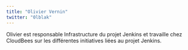 ```yaml
---
title: "Olivier Vernin"
twitter: "0lblak"
---
```


Olivier est responsable Infrastructure du projet Jenkins et travaille
chez CloudBees sur les différentes initiatives liées au projet Jenkins.
